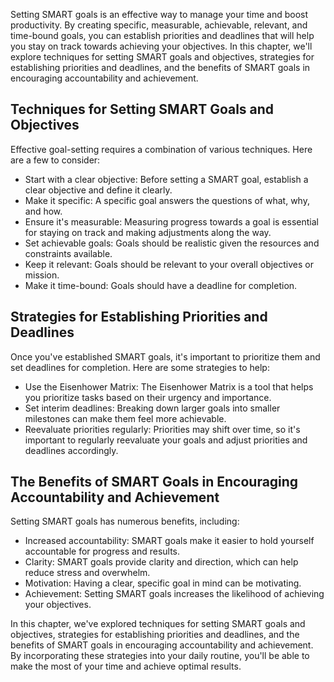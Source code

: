 
Setting SMART goals is an effective way to manage your time and boost productivity. By creating specific, measurable, achievable, relevant, and time-bound goals, you can establish priorities and deadlines that will help you stay on track towards achieving your objectives. In this chapter, we'll explore techniques for setting SMART goals and objectives, strategies for establishing priorities and deadlines, and the benefits of SMART goals in encouraging accountability and achievement.

Techniques for Setting SMART Goals and Objectives
-------------------------------------------------

Effective goal-setting requires a combination of various techniques. Here are a few to consider:

* Start with a clear objective: Before setting a SMART goal, establish a clear objective and define it clearly.
* Make it specific: A specific goal answers the questions of what, why, and how.
* Ensure it's measurable: Measuring progress towards a goal is essential for staying on track and making adjustments along the way.
* Set achievable goals: Goals should be realistic given the resources and constraints available.
* Keep it relevant: Goals should be relevant to your overall objectives or mission.
* Make it time-bound: Goals should have a deadline for completion.

Strategies for Establishing Priorities and Deadlines
----------------------------------------------------

Once you've established SMART goals, it's important to prioritize them and set deadlines for completion. Here are some strategies to help:

* Use the Eisenhower Matrix: The Eisenhower Matrix is a tool that helps you prioritize tasks based on their urgency and importance.
* Set interim deadlines: Breaking down larger goals into smaller milestones can make them feel more achievable.
* Reevaluate priorities regularly: Priorities may shift over time, so it's important to regularly reevaluate your goals and adjust priorities and deadlines accordingly.

The Benefits of SMART Goals in Encouraging Accountability and Achievement
-------------------------------------------------------------------------

Setting SMART goals has numerous benefits, including:

* Increased accountability: SMART goals make it easier to hold yourself accountable for progress and results.
* Clarity: SMART goals provide clarity and direction, which can help reduce stress and overwhelm.
* Motivation: Having a clear, specific goal in mind can be motivating.
* Achievement: Setting SMART goals increases the likelihood of achieving your objectives.

In this chapter, we've explored techniques for setting SMART goals and objectives, strategies for establishing priorities and deadlines, and the benefits of SMART goals in encouraging accountability and achievement. By incorporating these strategies into your daily routine, you'll be able to make the most of your time and achieve optimal results.
